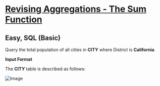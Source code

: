 # [Revising Aggregations - The Sum Function](https://www.hackerrank.com/challenges/revising-aggregations-sum/problem?isFullScreen=true)

## Easy, SQL (Basic)
Query the total population of all cities in **CITY** where District is **California**.

**Input Format**

The **CITY** table is described as follows:

![Image](https://github.com/user-attachments/assets/062b2955-84c2-48bb-83f9-2834b51625b2)
